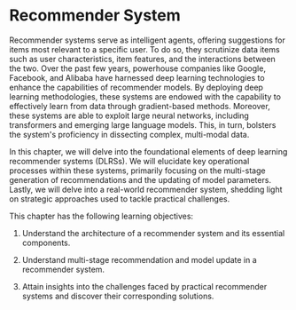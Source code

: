 # Recommender System

Recommender systems serve as intelligent agents, offering suggestions
for items most relevant to a specific user. To do so, they scrutinize
data items such as user characteristics, item features, and the
interactions between the two. Over the past few years, powerhouse
companies like Google, Facebook, and Alibaba have harnessed deep
learning technologies to enhance the capabilities of recommender models.
By deploying deep learning methodologies, these systems are endowed with
the capability to effectively learn from data through gradient-based
methods. Moreover, these systems are able to exploit large neural
networks, including transformers and emerging large language models.
This, in turn, bolsters the system's proficiency in dissecting complex,
multi-modal data.

In this chapter, we will delve into the foundational elements of deep
learning recommender systems (DLRSs). We will elucidate key operational
processes within these systems, primarily focusing on the multi-stage
generation of recommendations and the updating of model parameters.
Lastly, we will delve into a real-world recommender system, shedding
light on strategic approaches used to tackle practical challenges.

This chapter has the following learning objectives:

1.  Understand the architecture of a recommender system and its
    essential components.

2.  Understand multi-stage recommendation and model update in a
    recommender system.

3.  Attain insights into the challenges faced by practical recommender
    systems and discover their corresponding solutions.
